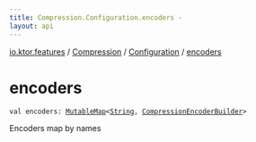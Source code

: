 ```yaml
---
title: Compression.Configuration.encoders - 
layout: api
---
```


<div class='api-docs-breadcrumbs'><a href="../../index.html">io.ktor.features</a> / <a href="../index.html">Compression</a> / <a href="index.html">Configuration</a> / <a href="./encoders.html">encoders</a></div>

# encoders

<div class="signature"><code><span class="keyword">val </span><span class="identifier">encoders</span><span class="symbol">: </span><a href="https://kotlinlang.org/api/latest/jvm/stdlib/kotlin.collections/-mutable-map/index.html"><span class="identifier">MutableMap</span></a><span class="symbol">&lt;</span><a href="https://kotlinlang.org/api/latest/jvm/stdlib/kotlin/-string/index.html"><span class="identifier">String</span></a><span class="symbol">,</span>&nbsp;<a href="../../-compression-encoder-builder/index.html"><span class="identifier">CompressionEncoderBuilder</span></a><span class="symbol">&gt;</span></code></div>

Encoders map by names

